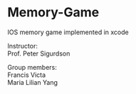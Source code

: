 # Memory-Game
IOS memory game implemented in xcode


Instructor: <br />
  Prof. Peter Sigurdson

Group members:<br />
  Francis Victa <br />
  Maria Lilian Yang
